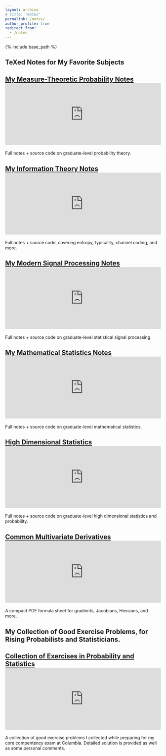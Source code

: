 ```yaml
---
layout: archive
# title: "Notes"
permalink: /notes/
author_profile: true
redirect_from:
  - /notes
---
```


{% include base_path %}
## TeXed Notes for My Favorite Subjects
<div class="notes-grid">
  <article class="note-card">
    <h2><a href="https://www.overleaf.com/read/zpgnzggbqftw#f07866">My Measure-Theoretic Probability Notes</a>
    <embed src="https://fangyuanlin2002.github.io/files/graduate-probability-theory-notes.pdf" width="100%" height="200px" type="application/pdf">
    </h2>
    <p>Full notes + source code on graduate-level probability theory.</p>
  </article>
  
  <article class="note-card">
    <h2><a href="https://www.overleaf.com/read/txwyzynjchck#43b47d">My Information Theory Notes</a>
    <embed src="https://fangyuanlin2002.github.io/files/information-theory-notes.pdf" width="100%" height="200px" type="application/pdf">
    </h2>
    <p>Full notes + source code, covering entropy, typicality, channel coding, and more.</p>
  </article>

  <article class="note-card">
    <h2><a href="https://www.overleaf.com/read/bqfzpxrbqcqh#7c9b51">My Modern Signal Processing Notes</a>
    <embed src="https://fangyuanlin2002.github.io/files/signal-processing-notes.pdf" width="100%" height="200px" type="application/pdf"> 
    </h2>
    <p>Full notes + source code on graduate-level statistical signal processing.</p>
  </article>

  <article class="note-card">
    <h2><a href="https://www.overleaf.com/read/tgskpmyshcdn#3b59e6">My Mathematical Statistics Notes</a>
    <embed src="https://fangyuanlin2002.github.io/files/graduate-mathematical-statistics-notes.pdf" width="100%" height="200px" type="application/pdf">
    </h2>
    <p>Full notes + source code on graduate-level mathematical statistics.</p>
  </article>

  <article class="note-card">
    <h2>
    <a href="https://www.overleaf.com/read/tpdgvtvjctfy#bc635c">High Dimensional Statistics</a>
      <embed src="https://fangyuanlin2002.github.io/files/common-derivatives.pdf" width="100%" height="200px" type="application/pdf"> 
    </h2>
    <p>
      Full notes + source code on graduate-level high dimensional statistics and probability.
    </p>
  </article>

  <article class="note-card">
    <h2>
    <a href="https://www.overleaf.com/read/tpdgvtvjctfy#bc635c">Common Multivariate Derivatives</a>
      <embed src="https://fangyuanlin2002.github.io/files/common-derivatives.pdf" width="100%" height="200px" type="application/pdf"> 
    </h2>
    <p>
      A compact PDF formula sheet for gradients, Jacobians, Hessians, and more.
    </p>
  </article>
</div>

## My Collection of Good Exercise Problems, for Rising Probabilists and Statisticians.

<div class="notes-grid">
  <article class="note-card">
    <h2><a href="https://github.com/fangyuanlin2002/Fangyuan-s-Collection-of-Exercises-in-Probability-Theory-and-Statistics">Collection of Exercises in Probability and Statistics</a>
    <embed
      src="https://cdn.jsdelivr.net/gh/fangyuanlin2002/Fangyuan-s-Collection-of-Exercises-in-Probability-Theory-and-Statistics@main/main.pdf"
      width="100%"
      height="200px"
      type="application/pdf">
    </h2>
    <p>A collection of good exercise problems I collected while preparing for my core compentency exam at Columbia. Detailed solution is provided as well as some personal comments.</p>
  </article>
</div>
